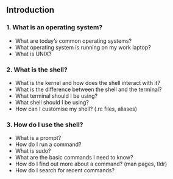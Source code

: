 ## Introduction

### 1. What is an operating system?
* What are today’s common operating systems?
* What operating system is running on my work laptop?
* What is UNIX?

### 2. What is the shell?
* What is the kernel and how does the shell interact with it?
* What is the difference between the shell and the terminal?
* What terminal should I be using?
* What shell should I be using?
* How can I customise my shell? (.rc files, aliases)

### 3. How do I use the shell?
* What is a prompt?
* How do I run a command?
* What is sudo?
* What are the basic commands I need to know?
* How do I find out more about a command? (man pages, tldr)
* How do I search for recent commands?
